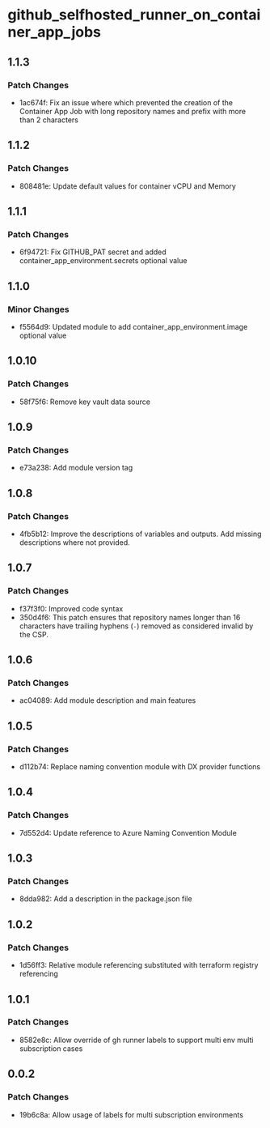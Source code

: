# github_selfhosted_runner_on_container_app_jobs

## 1.1.3

### Patch Changes

- 1ac674f: Fix an issue where which prevented the creation of the Container App Job with long repository names and prefix with more than 2 characters

## 1.1.2

### Patch Changes

- 808481e: Update default values for container vCPU and Memory

## 1.1.1

### Patch Changes

- 6f94721: Fix GITHUB_PAT secret and added container_app_environment.secrets optional value

## 1.1.0

### Minor Changes

- f5564d9: Updated module to add container_app_environment.image optional value

## 1.0.10

### Patch Changes

- 58f75f6: Remove key vault data source

## 1.0.9

### Patch Changes

- e73a238: Add module version tag

## 1.0.8

### Patch Changes

- 4fb5b12: Improve the descriptions of variables and outputs. Add missing descriptions where not provided.

## 1.0.7

### Patch Changes

- f37f3f0: Improved code syntax
- 350d4f6: This patch ensures that repository names longer than 16 characters have trailing hyphens (`-`) removed as considered invalid by the CSP.

## 1.0.6

### Patch Changes

- ac04089: Add module description and main features

## 1.0.5

### Patch Changes

- d112b74: Replace naming convention module with DX provider functions

## 1.0.4

### Patch Changes

- 7d552d4: Update reference to Azure Naming Convention Module

## 1.0.3

### Patch Changes

- 8dda982: Add a description in the package.json file

## 1.0.2

### Patch Changes

- 1d56ff3: Relative module referencing substituted with terraform registry referencing

## 1.0.1

### Patch Changes

- 8582e8c: Allow override of gh runner labels to support multi env multi subscription cases

## 0.0.2

### Patch Changes

- 19b6c8a: Allow usage of labels for multi subscription environments
